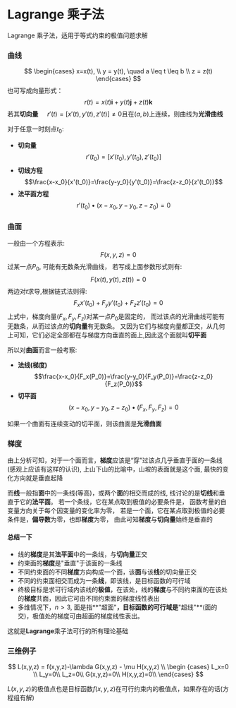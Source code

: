 # Lagrange 乘子法

Lagrange 乘子法，适用于等式约束的极值问题求解

### 曲线
$$
\begin{cases} x=x(t),  \\
y = y(t), \quad a \leq t \leq b \\
z = z(t) \end{cases}
$$
也可写成向量形式：
$$
r(t)=x(t)\textbf{i}+y(t)\textbf{j}+z(t)\textbf{k}
$$
若其**切向量** $\quad r'(t) = [x'(t),y'(t),z'(t)] \not = 0$且在$(a,b)$上连续，则曲线为**光滑曲线**

对于任意一时刻点$t_0$:

- **切向量**
	 $$r'(t_0) = [x'(t_0),y'(t_0),z'(t_0)]$$
- **切线方程**
	$$\frac{x-x_0}{x'(t_0)}=\frac{y-y_0}{y'(t_0)}=\frac{z-z_0}{z'(t_0)}$$
- **法平面方程**
	$$r'(t_0) \bullet (x-x_0,y-y_0,z-z_0)=0$$

### 曲面
一般由一个方程表示:
$$F(x,y,z)=0$$
过某一点$P_0$, 可能有无数条光滑曲线， 若写成上面参数形式则有:
$$F(x(t),y(t),z(t))=0$$
两边对$t$求导,根据链式法则得:
$$
F_xx'(t_0)+F_yy'(t_0)+F_zz'(t_0)=0
$$
上式中，梯度向量$(F_x, F_y, F_z)$对某一点$P_0$是固定的， 而过该点的光滑曲线可能有无数条，从而过该点的**切向量**有无数条。 又因为它们与梯度向量都正交，从几何上可知，它们必定全部都在与梯度方向垂直的面上,因此这个面就叫**切平面**

所以对**曲面**而言一般考察:
- **法线(梯度)**
	$$\frac{x-x_0}{F_x(P_0)}=\frac{y-y_0}{F_y(P_0)}=\frac{z-z_0}{F_z(P_0)}$$
- **切平面**
	$$(x-x_0, y-y_0, z-z_0)\bullet(F_x, F_y, F_z)=0$$

如果一个曲面有连续变动的切平面，则该曲面是**光滑曲面**

### 梯度

由上分析可知，对于一个面而言，**梯度**应该是“穿”过该点几乎垂直于面的一条线(感观上应该有这样的认识), 上山下山的比喻中，山坡的表面就是这个面, 最快的变化方向就是垂直起降

而**线**一般指**面**中的一条线(等高)，或两个**面**的相交而成的线, 线讨论的是**切线**和垂直于它的**法平面**。 若一个条线，它在某点取到极值的必要条件是， 函数考量的自变量方向关于每个因变量的变化率为零， 若是一个面，它在某点取到极值的必要条件是，**偏导数**为零，也即**梯度**为零， 由此可知**梯度**与**切向量**始终是垂直的

#### 总结一下
- 线的**梯度**是其**法平面**中的一条线，与**切向量**正交
- 约束面的**梯度**是"垂直"于该面的一条线
- 不同约束面的不同**梯度**方向构成一个面，该**面**与该**线**的切向量正交
- 不同的约束面相交而成为一条**线**，即该线，是目标函数的可行域
- 终极目标是求可行域内该线的**极值**，在该处，线的**梯度**与不同约束面的在该处的**梯度**共面，因此它可由不同约束面的梯度线性表出
- 多维情况下，$n>3$, 面是指**"超面"**，目标函数的可行域是**"超线"**(面的交)，极值处的梯度可由超面的梯度线性表出。

这就是**Lagrange**乘子法可行的所有理论基础

### 三维例子
$$
L(x,y,z) = f(x,y,z)-\lambda G(x,y,z) - \mu H(x,y,z) \\
\begin {cases} L_x=0 \\
L_y=0\\
L_z=0\\
G(x,y,z)=0\\
H(x,y,z)=0\\
\end{cases}
$$

$L(x,y,z)$的极值点也是目标函数$f(x,y,z)$在可行约束内的极值点，如果存在的话(方程组有解)




